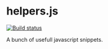 # helpers.js

[![Build status][ci-image]][ci-url]
 
A bunch of usefull javascript snippets.

[ci-image]: https://travis-ci.org/bahmutov/qunit-promises.png?branch=master
[ci-url]: https://travis-ci.org/bahmutov/qunit-promises
